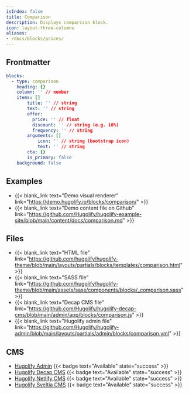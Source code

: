 ```yaml
---
isIndex: false
title: Comparison
description: Displays comparison block.
icon: layout-three-columns
aliases:
- /docs/blocks/prices/
---
```


## Frontmatter

```yml
blocks:
  - type: comparison
    heading: {}
    column: '' // number
    items: []
        title: '' // string
        text: '' // string
        offer:
          price: '' // float
          discount: '' // string (e.g. 10%)
          frequency: '' // string
        arguments: []
            icon: '' // string (bootstrap icon)
            text: '' // string
        cta: {}
        is_primary: false
    background: false
```

## Examples

- {{< blank_link text="Demo visual renderer" link="https://demo.hugolify.io/blocks/comparison/" >}}
- {{< blank_link text="Demo content file on Github" link="https://github.com/Hugolify/hugolify-example-site/blob/main/content/docs/comparison.md" >}}

## Files

- {{< blank_link text="HTML file" link="https://github.com/hugolify/hugolify-theme/blob/main/layouts/partials/blocks/templates/comparison.html" >}}
- {{< blank_link text="SASS file" link="https://github.com/hugolify/hugolify-theme/blob/main/assets/sass/components/blocks/_comparison.sass" >}}
- {{< blank_link text="Decap CMS file" link="https://github.com/Hugolify/hugolify-decap-cms/blob/main/admin/app/blocks/comparison.js" >}}
- {{< blank_link text="Hugolify admin file" link="https://github.com/Hugolify/hugolify-admin/blob/main/layouts/partials/admin/blocks/comparison.yml" >}}

## CMS

- [Hugolify Admin](/docs/cms/admin/) {{< badge text="Available" state="success" >}}
- [Hugolify Decap CMS](/docs/cms/decap-cms/) {{< badge text="Available" state="success" >}}
- [Hugolify Netlify CMS](/docs/cms/netlify-cms/) {{< badge text="Available" state="success" >}}
- [Hugolify Sveltia CMS](/docs/cms/sveltia-cms/) {{< badge text="Available" state="success" >}}
